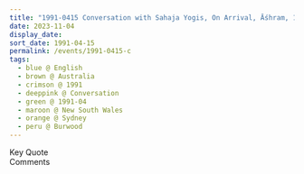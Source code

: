 ```yaml
---
title: "1991-0415 Conversation with Sahaja Yogis, On Arrival, Āśhram, 10 Clarence Street, Burwood, Sydney, New South Wales, Australia"
date: 2023-11-04
display_date: 
sort_date: 1991-04-15
permalink: /events/1991-0415-c
tags:
  - blue @ English
  - brown @ Australia
  - crimson @ 1991
  - deeppink @ Conversation
  - green @ 1991-04
  - maroon @ New South Wales
  - orange @ Sydney
  - peru @ Burwood
---
```


<wave-list>
  <list-title color="green" width="75">Key Quote</list-title>
  <list-item color="BlanchedAlmond"  width="200"></list-item>
  <list-item color="Lavender"></list-item>
  <list-item color="BlanchedAlmond"></list-item>
</wave-list>

<br>

<wave-list>
  <list-title color="green" width="75">Comments</list-title>
  <list-item color="BlanchedAlmond"  width="200"></list-item>
  <list-item color="Lavender"></list-item>
  <list-item color="BlanchedAlmond"></list-item>
</wave-list>